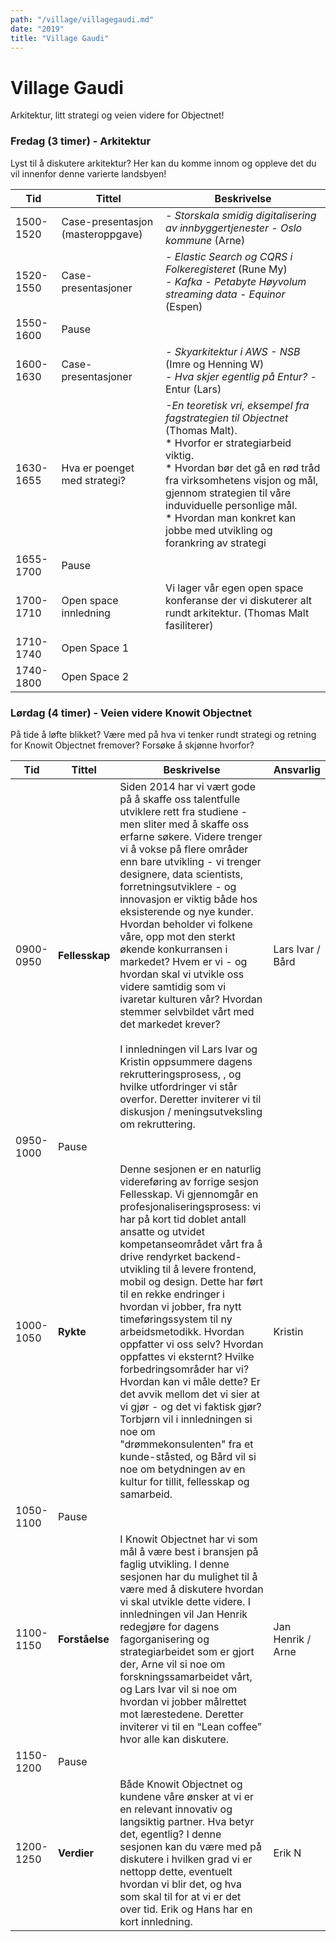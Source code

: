 ```yaml
---
path: "/village/villagegaudi.md"
date: "2019"
title: "Village Gaudi"
---
```

# Village Gaudi

Arkitektur, litt strategi og veien videre for Objectnet!


### Fredag (3 timer) - Arkitektur

Lyst til å diskutere arkitektur? Her kan du komme innom og oppleve det du vil innenfor denne varierte landsbyen!

| Tid | Tittel | Beskrivelse | 
| ------ | ------ | ------ |
| 1500-1520 | Case-presentasjon (masteroppgave) | *- Storskala smidig digitalisering av innbyggertjenester - Oslo kommune* (Arne)  |
| 1520-1550 | Case-presentasjoner | *- Elastic Search og CQRS i Folkeregisteret* (Rune My) <br> *- Kafka - Petabyte Høyvolum streaming data - Equinor* (Espen) |
| 1550-1600 | Pause |
| 1600-1630 | Case-presentasjoner | *- Skyarkitektur i AWS - NSB* (Imre og Henning W) <br> *- Hva skjer egentlig på Entur?* - Entur (Lars) <br> |
| 1630-1655 | Hva er poenget med strategi? | *-En teoretisk vri, eksempel fra fagstrategien til Objectnet* (Thomas Malt). <br> * Hvorfor er strategiarbeid viktig. <br> * Hvordan bør det gå en rød tråd fra virksomhetens visjon og mål, gjennom strategien til våre induviduelle personlige mål. <br> * Hvordan man konkret kan jobbe med utvikling og forankring av strategi |
| 1655-1700 | Pause |
| 1700-1710 | Open space innledning | Vi lager vår egen open space konferanse der vi diskuterer alt rundt arkitektur. (Thomas Malt fasiliterer) |
| 1710-1740 | Open Space 1 |
| 1740-1800 | Open Space 2 |

### Lørdag (4 timer) - Veien videre Knowit Objectnet
På tide å løfte blikket? Være med på hva vi tenker rundt strategi og retning for Knowit Objectnet fremover? Forsøke å skjønne hvorfor?

| Tid | Tittel | Beskrivelse | Ansvarlig |
| ------ | ------ | ------ | ------ |
| 0900-0950 | **Fellesskap** | Siden 2014 har vi vært gode på å skaffe oss talentfulle utviklere rett fra studiene - men sliter med å skaffe oss erfarne søkere. Videre trenger vi å vokse på flere områder enn bare utvikling - vi trenger designere, data scientists, forretningsutviklere - og innovasjon er viktig både hos eksisterende og nye kunder. Hvordan beholder vi folkene våre, opp mot den sterkt økende konkurransen i markedet? Hvem er vi - og hvordan skal vi utvikle oss videre samtidig som vi ivaretar kulturen vår? Hvordan stemmer selvbildet vårt med det markedet krever? <br> <br> I innledningen vil Lars Ivar og Kristin oppsummere dagens rekrutteringsprosess, , og hvilke utfordringer vi står overfor. Deretter inviterer vi til diskusjon / meningsutveksling om rekruttering. | Lars Ivar / Bård |
| 0950-1000 | Pause | | |
| 1000-1050 | **Rykte** | Denne sesjonen er en naturlig videreføring av forrige sesjon Fellesskap. Vi gjennomgår en profesjonaliseringsprosess: vi har på kort tid doblet antall ansatte og utvidet kompetanseområdet vårt fra å drive rendyrket backend-utvikling til å levere frontend, mobil og design. Dette har ført til en rekke endringer i hvordan vi jobber, fra nytt timeføringssystem til ny arbeidsmetodikk. Hvordan oppfatter vi oss selv? Hvordan oppfattes vi eksternt? Hvilke forbedringsområder har vi? Hvordan kan vi måle dette? Er det avvik mellom det vi sier at vi gjør - og det vi faktisk gjør? Torbjørn vil i innledningen si noe om "drømmekonsulenten" fra et kunde-ståsted, og Bård vil si noe om betydningen av en kultur for tillit, fellesskap og samarbeid.| Kristin |
| 1050-1100 | Pause | | |
| 1100-1150 | **Forståelse** | I Knowit Objectnet har vi som mål å være best i bransjen på faglig utvikling. I denne sesjonen har du mulighet til å være med å diskutere hvordan vi skal utvikle dette videre. I innledningen vil Jan Henrik redegjøre for dagens fagorganisering og strategiarbeidet som er gjort der, Arne vil si noe om forskningssamarbeidet vårt, og Lars Ivar vil si noe om hvordan vi jobber målrettet mot lærestedene. Deretter inviterer vi til en “Lean coffee” hvor alle kan diskutere.| Jan Henrik / Arne |
| 1150-1200 | Pause | | |
| 1200-1250 | **Verdier** | Både Knowit Objectnet og kundene våre ønsker at vi er en relevant innovativ og langsiktig partner. Hva betyr det, egentlig? I denne sesjonen kan du være med på diskutere i hvilken grad vi er nettopp dette, eventuelt hvordan vi blir det, og hva som skal til for at vi er det over tid. Erik og Hans har en kort innledning. | Erik N |
